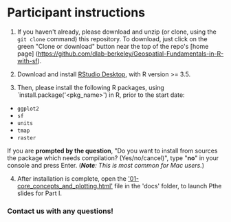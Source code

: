 # Participant instructions

1. If you haven't already, please download and unzip (or clone, using the `git clone` command) this repository. To download, just click on the green "Clone or download" button near the top of the repo's [home page] (https://github.com/dlab-berkeley/Geospatial-Fundamentals-in-R-with-sf).

2. Download and install [RStudio Desktop](https://rstudio.com/products/rstudio/), with R version >= 3.5.

3. Then, please install the following R packages, using `install.package('<pkg_name>') in R, prior to the start date:
  * `ggplot2`
  * `sf`
  * `units`
  * `tmap`
  * `raster`

If you are __prompted by the question__, "Do you want to install from sources the package which needs compilation? (Yes/no/cancel)", type "**no**" in your console and press Enter. (***Note**: This is most common for Mac users.*)

  
4. After installation is complete, open the ['01-core_concepts_and_plotting.html'](https://dlab-geo.github.io/Geospatial-Fundamentals-in-R-with-sf/docs/01-core_concepts_and_plotting.html#1) file in the 'docs' folder, to launch Pthe slides for Part I.


### Contact us with any questions!
